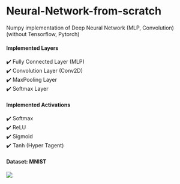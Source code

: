 # Neural-Network-from-scratch
Numpy implementation of Deep Neural Network (MLP, Convolution) (without Tensorflow, Pytorch) <br>
#### Implemented Layers
✔️ Fully Connected Layer (MLP) <br>
✔️ Convolution Layer (Conv2D) <br>
✔️ MaxPooling Layer <br>
✔️ Softmax Layer <br>

#### Implemented Activations
✔️ Softmax <br>
✔️ ReLU <br>
✔️ Sigmoid <br>
✔️ Tanh (Hyper Tagent) <br>

#### Dataset: MNIST
<img src="https://3954911119-files.gitbook.io/~/files/v0/b/gitbook-legacy-files/o/assets%2F-LbBOSivlH5hwcpk3QX6%2F-LbhL_FaY3MddySqIHac%2F-LbhM4AcyBV0K9EJAxs4%2F51301.png?alt=media&token=fffa2e0c-25de-4e2f-b300-5a0b84bcb0da">
